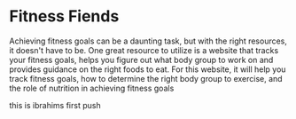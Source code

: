 # Fitness Fiends

Achieving fitness goals can be a daunting task, but with the right resources, it doesn't have to be. One great resource to utilize is a website that tracks your fitness goals, helps you figure out what body group to work on and provides guidance on the right foods to eat. For this website, it will help you track fitness goals, how to determine the right body group to exercise, and the role of nutrition in achieving fitness goals

this is ibrahims first push